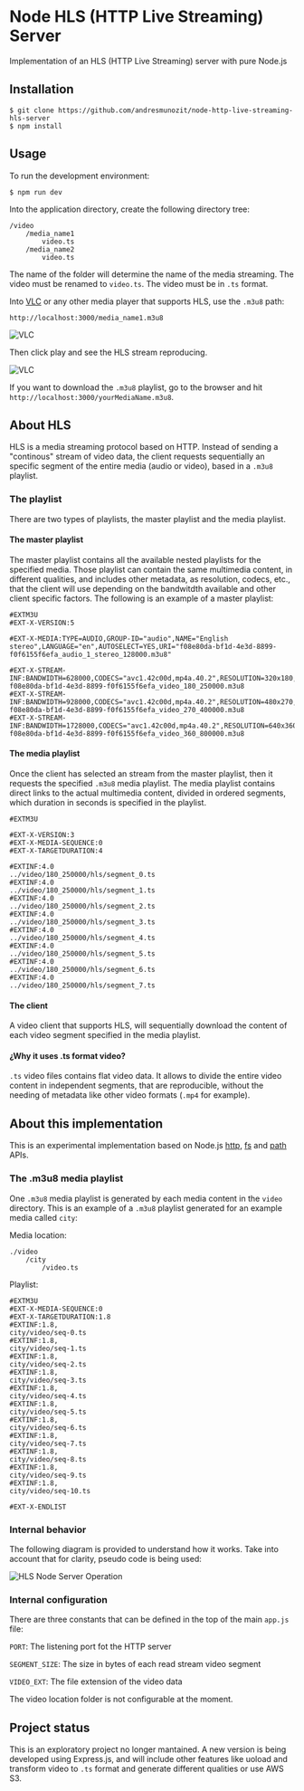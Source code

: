 # Node HLS (HTTP Live Streaming) Server
Implementation of an HLS (HTTP Live Streaming) server with pure Node.js

## Installation
```
$ git clone https://github.com/andresmunozit/node-http-live-streaming-hls-server
$ npm install
```

## Usage

To run the development environment:

```
$ npm run dev
```

Into the application directory, create the following directory tree:
```
/video
    /media_name1
        video.ts
    /media_name2
        video.ts
```

The name of the folder will determine the name of the media streaming. The video must be renamed to `video.ts`. The video must be in `.ts` format.

Into [VLC](https://www.videolan.org/) or any other media player that supports HLS, use the `.m3u8` path:
```
http://localhost:3000/media_name1.m3u8
```

![VLC](https://github.com/andresmunozit/node-http-live-streaming-hls-server/blob/master/img/vlc.png?raw=true)

Then click play and see the HLS stream reproducing.

![VLC](https://github.com/andresmunozit/node-http-live-streaming-hls-server/blob/master/img/city.png?raw=true)

If you want to download the `.m3u8` playlist, go to the browser and hit `http://localhost:3000/yourMediaName.m3u8`.

## About HLS

HLS is a media streaming protocol based on HTTP. Instead of sending a "continous" stream of video data, the client requests sequentially an specific segment of the entire media (audio or video), based in a `.m3u8` playlist.

### The playlist

There are two types of playlists, the master playlist and the media playlist.

#### The master playlist

The master playlist contains all the available nested playlists for the specified media. Those playlist can contain the same multimedia content, in different qualities, and includes other metadata, as resolution, codecs, etc., that the client will use depending on the bandwitdth available and other client specific factors. The following is an example of a master playlist:

```
#EXTM3U
#EXT-X-VERSION:5

#EXT-X-MEDIA:TYPE=AUDIO,GROUP-ID="audio",NAME="English stereo",LANGUAGE="en",AUTOSELECT=YES,URI="f08e80da-bf1d-4e3d-8899-f0f6155f6efa_audio_1_stereo_128000.m3u8"

#EXT-X-STREAM-INF:BANDWIDTH=628000,CODECS="avc1.42c00d,mp4a.40.2",RESOLUTION=320x180,AUDIO="audio"
f08e80da-bf1d-4e3d-8899-f0f6155f6efa_video_180_250000.m3u8
#EXT-X-STREAM-INF:BANDWIDTH=928000,CODECS="avc1.42c00d,mp4a.40.2",RESOLUTION=480x270,AUDIO="audio"
f08e80da-bf1d-4e3d-8899-f0f6155f6efa_video_270_400000.m3u8
#EXT-X-STREAM-INF:BANDWIDTH=1728000,CODECS="avc1.42c00d,mp4a.40.2",RESOLUTION=640x360,AUDIO="audio"
f08e80da-bf1d-4e3d-8899-f0f6155f6efa_video_360_800000.m3u8
```

#### The media playlist

Once the client has selected an stream from the master playlist, then it requests the specified `.m3u8` media playlist. The media playlist contains direct links to the actual multimedia content, divided in ordered segments, which duration in seconds is specified in the playlist. 

```
#EXTM3U

#EXT-X-VERSION:3
#EXT-X-MEDIA-SEQUENCE:0
#EXT-X-TARGETDURATION:4

#EXTINF:4.0
../video/180_250000/hls/segment_0.ts
#EXTINF:4.0
../video/180_250000/hls/segment_1.ts
#EXTINF:4.0
../video/180_250000/hls/segment_2.ts
#EXTINF:4.0
../video/180_250000/hls/segment_3.ts
#EXTINF:4.0
../video/180_250000/hls/segment_4.ts
#EXTINF:4.0
../video/180_250000/hls/segment_5.ts
#EXTINF:4.0
../video/180_250000/hls/segment_6.ts
#EXTINF:4.0
../video/180_250000/hls/segment_7.ts
```

#### The client

A video client that supports HLS, will sequentially download the content of each video segment specified in the media playlist.

#### ¿Why it uses .ts format video?

`.ts` video files contains flat video data. It allows to divide the entire video content in independent segments, that are reproducible, without the needing of metadata like other video formats (`.mp4` for example).

## About this implementation

This is an experimental implementation based on Node.js [http](https://nodejs.org/api/http.html), [fs](https://nodejs.org/api/fs.html) and [path](https://nodejs.org/api/path.html) APIs.

### The .m3u8 media playlist

One `.m3u8` media playlist is generated by each media content in the `video` directory. This is an example of a `.m3u8` playlist generated for an example media called `city`:

Media location:
```
./video
    /city
        /video.ts
```
Playlist:
```
#EXTM3U
#EXT-X-MEDIA-SEQUENCE:0
#EXT-X-TARGETDURATION:1.8
#EXTINF:1.8,
city/video/seq-0.ts
#EXTINF:1.8,
city/video/seq-1.ts
#EXTINF:1.8,
city/video/seq-2.ts
#EXTINF:1.8,
city/video/seq-3.ts
#EXTINF:1.8,
city/video/seq-4.ts
#EXTINF:1.8,
city/video/seq-5.ts
#EXTINF:1.8,
city/video/seq-6.ts
#EXTINF:1.8,
city/video/seq-7.ts
#EXTINF:1.8,
city/video/seq-8.ts
#EXTINF:1.8,
city/video/seq-9.ts
#EXTINF:1.8,
city/video/seq-10.ts

#EXT-X-ENDLIST
```

### Internal behavior

The following diagram is provided to understand how it works. Take into account that for clarity, pseudo code is being used:

![HLS Node Server Operation](https://github.com/andresmunozit/node-http-live-streaming-hls-server/blob/master/img/hls-node-server-operation.png?raw=true)

### Internal configuration

There are three constants that can be defined in the top of the main `app.js` file:

`PORT`: The listening port fot the HTTP server

`SEGMENT_SIZE`: The size in bytes of each read stream video segment

`VIDEO_EXT`: The file extension of the video data

The video location folder is not configurable at the moment.

## Project status

This is an exploratory project no longer mantained. A new version is being developed using Express.js, and will include other features like uoload and transform video to `.ts` format and generate different qualities or use AWS S3.